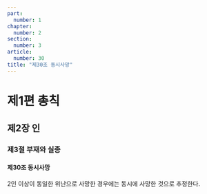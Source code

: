 ```yaml
---
part:
  number: 1
chapter:
  number: 2
section:
  number: 3
article:
  number: 30
title: "제30조 동시사망"
---
```


# 제1편 총칙

## 제2장 인

### 제3절 부재와 실종

#### 제30조 동시사망

2인 이상이 동일한 위난으로 사망한 경우에는 동시에 사망한 것으로 추정한다.
